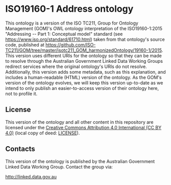 # ISO19160-1 Address ontology
This ontology is a version of the ISO TC211, Group for Ontology Management (GOM)'s OWL ontology interpretation of the ISO19160-1:2015 "Addressing -- Part 1: Conceptual model" standard (see https://www.iso.org/standard/61710.html) taken from that ontology's source code, published at https://github.com/ISO-TC211/GOM/tree/master/isotc211_GOM_harmonizedOntology/19160-1/2015. This version uses different URIs for the ontology so that they can be made to resolve through the Australian Government Linked Data Working Groups redirect services where the original ontology's URIs do not resolve. Additionally, this version adds some metadata, such as this explanation, and includes a human-readable (HTML) version of the ontology. As the GOM's version of the ontology evolves, we will keep this version up-to-date as we intend to only publish an easier-to-access version of their ontology here, not to profile it.

## License
This version of the ontology and all other content in this repository are licensed under the [Creative Commons Attribution 4.0 International (CC BY 4.0)](https://creativecommons.org/licenses/by/4.0/) (local copy of deed: [LICENSE](LICENSE)).

## Contacts
This version of the ontology is published by the Australian Government Linked Data Working Group. Contact the group via:

<http://linked.data.gov.au>
